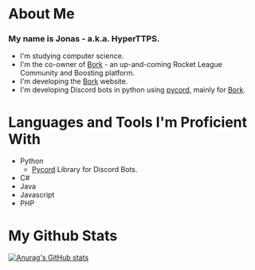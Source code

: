 # About Me
### My name is **Jonas** - a.k.a. **HyperTTPS**.
- I'm studying computer science.
- I'm the co-owner of [Bork][bork-website] - an up-and-coming Rocket League Community and Boosting platform.
- I'm developing the [Bork][bork-website] website.
- I'm developing Discord bots in python using [pycord][pycord-rep], mainly for [Bork][bork-website].

# Languages and Tools I'm Proficient With

- Python
    - [Pycord][pycord-rep] Library for Discord Bots.
- C#
- Java
- Javascript
- PHP

# My Github Stats

[![Anurag's GitHub stats](https://github-readme-stats.vercel.app/api?username=HyperTTPS&show_icons=true&hide_title=true)](https://github.com/anuraghazra/github-readme-stats)

<!--
**HyperTTPS/HyperTTPS** is a ✨ _special_ ✨ repository because its `README.md` (this file) appears on your GitHub profile.

Here are some ideas to get you started:

- 🔭 I’m currently working on ...
- 🌱 I’m currently learning ...
- 👯 I’m looking to collaborate on ...
- 🤔 I’m looking for help with ...
- 💬 Ask me about ...
- 📫 How to reach me: ...
- 😄 Pronouns: ...
- ⚡ Fun fact: ...
-->

[bork-website]: https://borkofficial.com
[pycord-rep]: https://github.com/Pycord-Development/pycord
